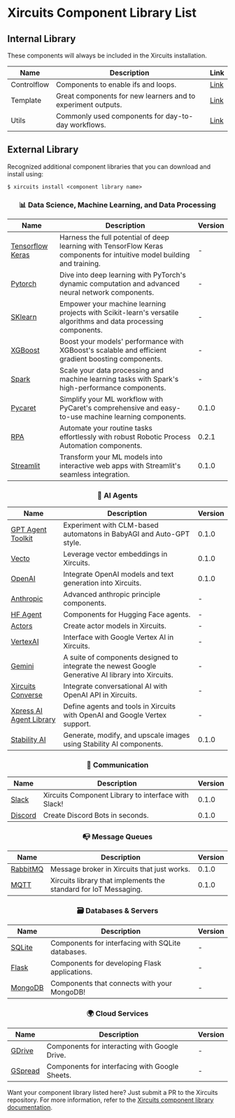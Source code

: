 # Xircuits Component Library List

## Internal Library

These components will always be included in the Xircuits installation.

<div align="center">

| Name     | Description                                                                                    | Link |
| -------- | ---------------------------------------------------------------------------------------------- | ---- |
| Controlflow | Components to enable ifs and loops. | [Link](https://github.com/XpressAI/xircuits/tree/master/xai_components/xai_controlflow) |
| Template | Great components for new learners and to experiment outputs.                                   | [Link](https://github.com/XpressAI/xircuits/tree/master/xai_components/xai_template) |
| Utils    | Commonly used components for day-to-day workflows.                                             | [Link](https://github.com/XpressAI/xircuits/tree/master/xai_components/xai_utils) |


</div>


## External Library

Recognized additional component libraries that you can download and install using:

```
$ xircuits install <component library name>
```

<div align="center">

### 📊 Data Science, Machine Learning, and Data Processing
| Name | Description | Version |
| ---- | ----------- | ------- |
| [Tensorflow Keras](https://github.com/XpressAI/xai-tensorflow-keras) | Harness the full potential of deep learning with TensorFlow Keras components for intuitive model building and training. | - |
| [Pytorch](https://github.com/XpressAI/xai-pytorch) | Dive into deep learning with PyTorch's dynamic computation and advanced neural network components. | - |
| [SKlearn](https://github.com/XpressAI/xai-sklearn) | Empower your machine learning projects with Scikit-learn's versatile algorithms and data processing components. | - |
| [XGBoost](https://github.com/XpressAI/xai-xgboost) | Boost your models' performance with XGBoost's scalable and efficient gradient boosting components. | - |
| [Spark](https://github.com/XpressAI/xai-spark)    | Scale your data processing and machine learning tasks with Spark's high-performance components. | - |
| [Pycaret](https://github.com/XpressAI/xai-pycaret) | Simplify your ML workflow with PyCaret's comprehensive and easy-to-use machine learning components. | 0.1.0 |
| [RPA](https://github.com/yuenherny/xai-rpa) | Automate your routine tasks effortlessly with robust Robotic Process Automation components. | 0.2.1 |
| [Streamlit](https://github.com/XpressAI/xai-streamlit) | Transform your ML models into interactive web apps with Streamlit's seamless integration. | 0.1.0 |

### 🤖 AI Agents
| Name | Description | Version |
| ---- | ----------- | ------- |
| [GPT Agent Toolkit](https://github.com/XpressAI/xai-gpt-agent-toolkit) | Experiment with CLM-based automatons in BabyAGI and Auto-GPT style. | 0.1.0 |
| [Vecto](https://github.com/XpressAI/xai-vecto) | Leverage vector embeddings in Xircuits. | 0.1.0 |
| [OpenAI](https://github.com/XpressAI/xai-openai) | Integrate OpenAI models and text generation into Xircuits. | 0.1.0 |
| [Anthropic](https://github.com/XpressAI/xai-anthropic) | Advanced anthropic principle components. | - |
| [HF Agent](https://github.com/XpressAI/xai-hfagent) | Components for Hugging Face agents. | - |
| [Actors](https://github.com/XpressAI/xai-actors) | Create actor models in Xircuits. | - |
| [VertexAI](https://github.com/XpressAI/xai-google-vertexai) | Interface with Google Vertex AI in Xircuits. | - |
| [Gemini](https://github.com/XpressAI/xai-google-gemini) |  A suite of components designed to integrate the newest Google Generative AI library into Xircuits. | - |
| [Xircuits Converse](https://github.com/XpressAI/xai-converse) | Integrate conversational AI with OpenAI API in Xircuits. | - |
| [Xpress AI Agent Library](https://github.com/XpressAI/xai-agent) | Define agents and tools in Xircuits with OpenAI and Google Vertex support. | - |
| [Stability AI](https://github.com/YourGithubRepo/xai-stabilityai) | Generate, modify, and upscale images using Stability AI components. | 0.1.0 |


### 💬 Communication
| Name | Description | Version |
| ---- | ----------- | ------- |
| [Slack](https://github.com/XpressAI/xai-slack) | Xircuits Component Library to interface with Slack! | 0.1.0 |
| [Discord](https://github.com/XpressAI/xai-discord) | Create Discord Bots in seconds. | 0.1.0 |

### 📭 Message Queues
| Name | Description | Version |
| ---- | ----------- | ------- |
| [RabbitMQ](https://github.com/XpressAI/xai-rabbitmq) | Message broker in Xircuits that just works. | 0.1.0 |
| [MQTT](https://github.com/XpressAI/xai-mqtt) | Xircuits library that implements the standard for IoT Messaging. | 0.1.0 |

### 🗃 Databases & Servers
| Name | Description | Version |
| ---- | ----------- | ------- |
| [SQLite](https://github.com/XpressAI/xai-sqlite) | Components for interfacing with SQLite databases. | - |
| [Flask](https://github.com/XpressAI/xai-flask) | Components for developing Flask applications. | - |
| [MongoDB](https://github.com/XpressAI/xai-mongoDB) | Components that connects with your MongoDB! | - |


### 🌍 Cloud Services
| Name | Description | Version |
| ---- | ----------- | ------- |
| [GDrive](https://github.com/XpressAI/xai-gdrive) | Components for interacting with Google Drive. | - |
| [GSpread](https://github.com/XpressAI/xai-gspread) | Components for interfacing with Google Sheets. | - |

</div>

Want your component library listed here? Just submit a PR to the Xircuits repository. For more information, refer to the [Xircuits component library documentation](https://xircuits.io/docs/component-library/).
